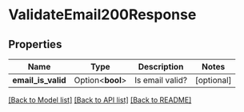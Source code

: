 # ValidateEmail200Response

## Properties

Name | Type | Description | Notes
------------ | ------------- | ------------- | -------------
**email_is_valid** | Option<**bool**> | Is email valid? | [optional]

[[Back to Model list]](../README.md#documentation-for-models) [[Back to API list]](../README.md#documentation-for-api-endpoints) [[Back to README]](../README.md)


